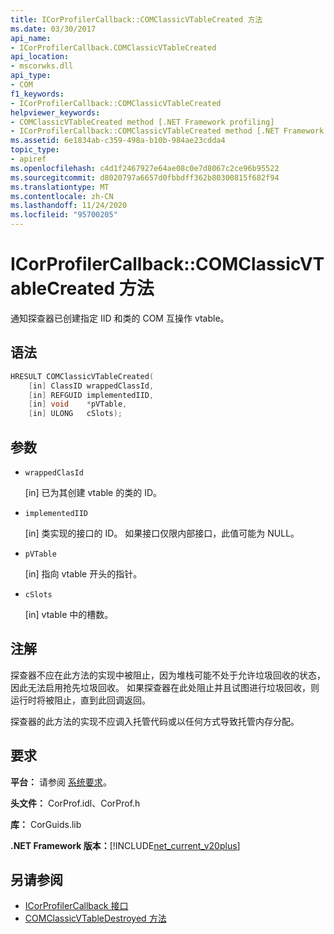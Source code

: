 ```yaml
---
title: ICorProfilerCallback::COMClassicVTableCreated 方法
ms.date: 03/30/2017
api_name:
- ICorProfilerCallback.COMClassicVTableCreated
api_location:
- mscorwks.dll
api_type:
- COM
f1_keywords:
- ICorProfilerCallback::COMClassicVTableCreated
helpviewer_keywords:
- COMClassicVTableCreated method [.NET Framework profiling]
- ICorProfilerCallback::COMClassicVTableCreated method [.NET Framework profiling]
ms.assetid: 6e1834ab-c359-498a-b10b-984ae23cdda4
topic_type:
- apiref
ms.openlocfilehash: c4d1f2467927e64ae08c0e7d8067c2ce96b95522
ms.sourcegitcommit: d8020797a6657d0fbbdff362b80300815f682f94
ms.translationtype: MT
ms.contentlocale: zh-CN
ms.lasthandoff: 11/24/2020
ms.locfileid: "95700205"
---
```

# <a name="icorprofilercallbackcomclassicvtablecreated-method"></a>ICorProfilerCallback::COMClassicVTableCreated 方法

通知探查器已创建指定 IID 和类的 COM 互操作 vtable。  
  
## <a name="syntax"></a>语法  
  
```cpp  
HRESULT COMClassicVTableCreated(  
    [in] ClassID wrappedClassId,  
    [in] REFGUID implementedIID,  
    [in] void    *pVTable,  
    [in] ULONG   cSlots);  
```  
  
## <a name="parameters"></a>参数

- `wrappedClasId`

  \[in] 已为其创建 vtable 的类的 ID。

- `implementedIID`

  \[in] 类实现的接口的 ID。 如果接口仅限内部接口，此值可能为 NULL。

- `pVTable`

  \[in] 指向 vtable 开头的指针。

- `cSlots`

  \[in] vtable 中的槽数。

## <a name="remarks"></a>注解  

 探查器不应在此方法的实现中被阻止，因为堆栈可能不处于允许垃圾回收的状态，因此无法启用抢先垃圾回收。 如果探查器在此处阻止并且试图进行垃圾回收，则运行时将被阻止，直到此回调返回。  
  
 探查器的此方法的实现不应调入托管代码或以任何方式导致托管内存分配。  
  
## <a name="requirements"></a>要求  

 **平台：** 请参阅 [系统要求](../../get-started/system-requirements.md)。  
  
 **头文件：** CorProf.idl、CorProf.h  
  
 **库：** CorGuids.lib  
  
 **.NET Framework 版本：**[!INCLUDE[net_current_v20plus](../../../../includes/net-current-v20plus-md.md)]  
  
## <a name="see-also"></a>另请参阅

- [ICorProfilerCallback 接口](icorprofilercallback-interface.md)
- [COMClassicVTableDestroyed 方法](icorprofilercallback-comclassicvtabledestroyed-method.md)
